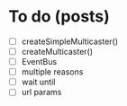 # To do (posts)

- [ ] createSimpleMulticaster()
- [ ] createMulticaster()
- [ ] EventBus
- [ ] multiple reasons
- [ ] wait until
- [ ] url params